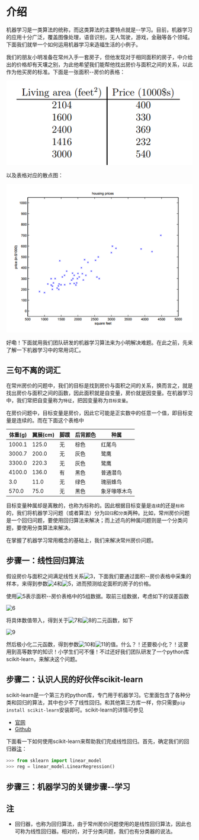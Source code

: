 # 介绍

机器学习是一类算法的统称，而这类算法的主要特点就是--学习。目前，机器学习的应用十分广泛，覆盖图像处理，语音识别，无人驾驶，游戏，金融等各个领域。下面我们就举一个如何运用机器学习来造福生活的小例子。

我们的朋友小明准备在常州入手一套房子，但他发现对于相同面积的房子，中介给出的价格却有天壤之别，为此他希望我们能帮他找出房价与面积之间的关系，以此作为他买房的标准。下面是一张面积--房价的表格：

![1](https://github.com/im-iron-man/data-analysis/blob/master/%E6%9C%BA%E5%99%A8%E5%AD%A6%E4%B9%A0/1/1.png)

以及表格对应的散点图：

![2](https://github.com/im-iron-man/data-analysis/blob/master/%E6%9C%BA%E5%99%A8%E5%AD%A6%E4%B9%A0/1/2.png)

好嘞！下面就用我们团队研发的机器学习算法来为小明解决难题。在此之前，先来了解一下机器学习中的常用词汇。

## 三句不离的词汇

在常州房价的问题中，我们的目标是找到房价与面积之间的关系，换而言之，就是找出房价与面积之间的函数，因此面积就是自变量，房价就是因变量。在机器学习中，我们常把自变量称为`特征`，把因变量称为`目标变量`。

在房价问题中，目标变量是房价，因此它可能是正实数中的任意一个值，即目标变量是连续的。而在下面这个表格中

|体重(g)|翼展(cm)|脚蹼|后背颜色|种属        |
|-------|--------|----|--------|------------|
|1000.1 |125.0   |无  |棕色    |红尾鸟      |
|3000.7 |200.0   |无  |灰色    |鹭鹰        |
|3300.0 |220.3   |无  |灰色    |鹭鹰        |
|4100.0 |136.0   |有  |黑色    |普通潜鸟    |
|3.0    |11.0    |无  |绿色    |瑰丽蜂鸟    |
|570.0  |75.0    |无  |黑色    |象牙喙啄木鸟|

目标变量种属却是离散的，也称为标称的。因此根据目标变量是`连续`的还是`标称`的，我们将机器学习问题（或者算法）分为`回归`和`分类`两种。比如，常州房价问题是一个回归问题，要使用回归算法来解决；而上述鸟的种属问题则是一个分类问题，要使用分类算法来解决。

在掌握了机器学习常用概念的基础上，我们来解决常州房价问题。

## 步骤一：线性回归算法

假设房价与面积之间满足线性关系![3](http://chart.googleapis.com/chart?cht=tx&chl=f(x)%3D%5Ctheta_0%2B%5Ctheta_1x)，下面我们要通过面积--房价表格中采集的样本，来得到参数![4](http://chart.googleapis.com/chart?cht=tx&chl=%5Ctheta_0)和![5](http://chart.googleapis.com/chart?cht=tx&chl=%5Ctheta_1)，进而预测给定面积的房子的价格。

使用![5](http://chart.googleapis.com/chart?cht=tx&chl=(x%5E%7B(i)%7D%2Cy%5E%7B(i)%7D)_%7B1%5Cleq%20i%5Cleq5%7D)表示面积--房价表格中的5组数据。取前三组数据，考虑如下的误差函数

![6](http://chart.googleapis.com/chart?cht=tx&chl=h(%5Ctheta_0%2C%5Ctheta_1)%3D(f(x%5E%7B(1)%7D)-y%5E%7B(1)%7D)%5E2%2B(f(x%5E%7B(2)%7D)-y%5E%7B(2)%7D)%5E2%2B(f(x%5E%7B(3)%7D)-y%5E%7B(3)%7D)%5E2)

将具体数值带入，得到关于![7](http://chart.googleapis.com/chart?cht=tx&chl=%5Ctheta_0)和![8](http://chart.googleapis.com/chart?cht=tx&chl=%5Ctheta_1)的二元函数，如下

![9](http://chart.googleapis.com/chart?cht=tx&chl=h(%5Ctheta_0%2C%5Ctheta_1)%3D(%5Ctheta_0%2B2014%5Ctheta_1-400)%5E2%2B(%5Ctheta_0%2B1600%5Ctheta_1-330)%5E2%2B(%5Ctheta_0%2B2400%5Ctheta_1-369)%5E2)

然后极小化二元函数，得到参数![10](http://chart.googleapis.com/chart?cht=tx&chl=%5Ctheta_0)和![11](http://chart.googleapis.com/chart?cht=tx&chl=%5Ctheta_1)的值。什么？！还要极小化？！这要用到高等数学的知识！小学生们可不懂！不过还好我们团队研发了一个python库scikit-learn，来解决这个问题。

## 步骤二：认识人民的好伙伴scikit-learn

scikit-learn是一个第三方的python库，专门用于机器学习。它里面包含了各种分类和回归的算法，其中也少不了线性回归。和其他第三方库一样，你只需要`pip install scikit-learn`安装即可。scikit-learn的详情可参见

- [官网](http://scikit-learn.org/stable/)
- [Github](https://github.com/scikit-learn/scikit-learn)

下面看一下如何使用scikit-learn来帮助我们完成线性回归。首先，确定我们的回归器[注]()：

```python
>>> from sklearn import linear_model
>>> reg = linear_model.LinearRegression()
```

## 步骤三：机器学习的关键步骤--学习

## 注

- 回归器，也称为回归算法，由于常州房价问题使用的是线性回归算法，因此也可称为线性回归器。相对的，对于分类问题，我们也有分类器的说法。